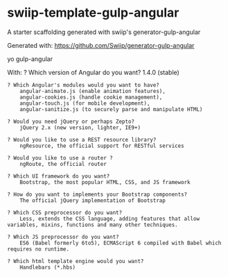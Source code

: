 # swiip-template-gulp-angular
A starter scaffolding generated with swiip's generator-gulp-angular

Generated with:
https://github.com/Swiip/generator-gulp-angular

yo gulp-angular

With:
	? Which version of Angular do you want?
		1.4.0 (stable)

	? Which Angular's modules would you want to have?
		angular-animate.js (enable animation features),
		angular-cookies.js (handle cookie management),
		angular-touch.js (for mobile development),
		angular-sanitize.js (to securely parse and manipulate HTML)

	? Would you need jQuery or perhaps Zepto?
		jQuery 2.x (new version, lighter, IE9+)

	? Would you like to use a REST resource library?
		ngResource, the official support for RESTful services

	? Would you like to use a router ?
		ngRoute, the official router

	? Which UI framework do you want?
		Bootstrap, the most popular HTML, CSS, and JS framework

	? How do you want to implements your Bootstrap components?
		The official jQuery implementation of Bootstrap

	? Which CSS preprocessor do you want?
		Less, extends the CSS language, adding features that allow variables, mixins, functions and many other techniques.

	? Which JS preprocessor do you want?
		ES6 (Babel formerly 6to5), ECMAScript 6 compiled with Babel which requires no runtime.

	? Which html template engine would you want?
		Handlebars (*.hbs)